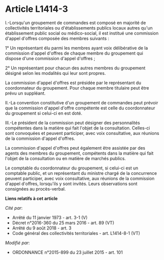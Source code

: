 # Article L1414-3

I.-Lorsqu'un groupement de commandes est composé en majorité de collectivités territoriales ou d'établissements publics
locaux autres qu'un établissement public social ou médico-social, il est institué une commission d'appel d'offres composée
des membres suivants : 

1° Un représentant élu parmi les membres ayant voix délibérative de la commission d'appel d'offres de chaque membre du
groupement qui dispose d'une commission d'appel d'offres ; 

2° Un représentant pour chacun des autres membres du groupement désigné selon les modalités qui leur sont propres. 

La commission d'appel d'offres est présidée par le représentant du coordonnateur du groupement. Pour chaque membre titulaire
peut être prévu un suppléant. 

II.-La convention constitutive d'un groupement de commandes peut prévoir que la commission d'appel d'offre compétente est
celle du coordonnateur du groupement si celui-ci en est doté. 

III.-Le président de la commission peut désigner des personnalités compétentes dans la matière qui fait l'objet de la
consultation. Celles-ci sont convoquées et peuvent participer, avec voix consultative, aux réunions de la commission d'appel
d'offres. 

La commission d'appel d'offres peut également être assistée par des agents des membres du groupement, compétents dans la
matière qui fait l'objet de la consultation ou en matière de marchés publics. 

Le comptable du coordonnateur du groupement, si celui-ci est un comptable public, et un représentant du ministre chargé de la
concurrence peuvent participer, avec voix consultative, aux réunions de la commission d'appel d'offres, lorsqu'ils y sont
invités. Leurs observations sont consignées au procès-verbal.

**Liens relatifs à cet article**

_Cité par_:

  - Arrêté du 11 janvier 1973 - art. 3-1 (V)
  - Décret n°2016-360 du 25 mars 2016 - art. 89 (VT)
  - Arrêté du 9 août 2018 - art. 3
  - Code général des collectivités territoriales - art. L1414-8-1 (VT)

_Modifié par_:

  - ORDONNANCE n°2015-899 du 23 juillet 2015 - art. 101
